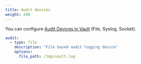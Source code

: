 ```yaml
---
title: Audit devices
weight: 200
---
```


You can configure [Audit Devices in Vault](https://developer.hashicorp.com/vault/docs/audit) (File, Syslog, Socket).

```yaml
audit:
  - type: file
    description: "File based audit logging device"
    options:
      file_path: /tmp/vault.log
```
